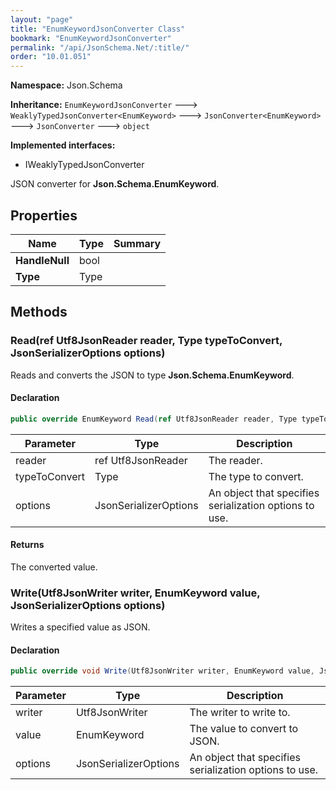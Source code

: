```yaml
---
layout: "page"
title: "EnumKeywordJsonConverter Class"
bookmark: "EnumKeywordJsonConverter"
permalink: "/api/JsonSchema.Net/:title/"
order: "10.01.051"
---
```

**Namespace:** Json.Schema

**Inheritance:**
`EnumKeywordJsonConverter`
 🡒 
`WeaklyTypedJsonConverter<EnumKeyword>`
 🡒 
`JsonConverter<EnumKeyword>`
 🡒 
`JsonConverter`
 🡒 
`object`

**Implemented interfaces:**

- IWeaklyTypedJsonConverter

JSON converter for **Json.Schema.EnumKeyword**.

## Properties

| Name | Type | Summary |
|---|---|---|
| **HandleNull** | bool |  |
| **Type** | Type |  |

## Methods

### Read(ref Utf8JsonReader reader, Type typeToConvert, JsonSerializerOptions options)

Reads and converts the JSON to type **Json.Schema.EnumKeyword**.

#### Declaration

```c#
public override EnumKeyword Read(ref Utf8JsonReader reader, Type typeToConvert, JsonSerializerOptions options)
```

| Parameter | Type | Description |
|---|---|---|
| reader | ref Utf8JsonReader | The reader. |
| typeToConvert | Type | The type to convert. |
| options | JsonSerializerOptions | An object that specifies serialization options to use. |


#### Returns

The converted value.

### Write(Utf8JsonWriter writer, EnumKeyword value, JsonSerializerOptions options)

Writes a specified value as JSON.

#### Declaration

```c#
public override void Write(Utf8JsonWriter writer, EnumKeyword value, JsonSerializerOptions options)
```

| Parameter | Type | Description |
|---|---|---|
| writer | Utf8JsonWriter | The writer to write to. |
| value | EnumKeyword | The value to convert to JSON. |
| options | JsonSerializerOptions | An object that specifies serialization options to use. |


